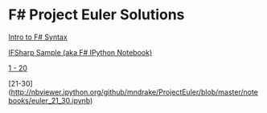 F# Project Euler Solutions
==========================

[Intro to F# Syntax](http://nbviewer.ipython.org/github/mndrake/ProjectEuler/blob/master/notebooks/fsharp_intro.ipynb)

[IFSharp Sample (aka F# IPython Notebook)](http://nbviewer.ipython.org/github/mndrake/ProjectEuler/blob/master/notebooks/feature_notebook.ipynb)

[1 - 20](http://nbviewer.ipython.org/github/mndrake/ProjectEuler/blob/master/notebooks/euler_1_20.ipynb)

[21-30] (http://nbviewer.ipython.org/github/mndrake/ProjectEuler/blob/master/notebooks/euler_21_30.ipynb)

